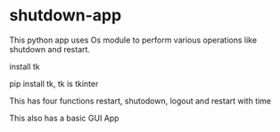 # shutdown-app
This python app uses Os module to perform various operations like shutdown and restart.

install tk

pip install tk, tk is tkinter

This has four functions restart, shutodown, logout and restart with time 

This also has a basic GUI App
